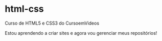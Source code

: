 # html-css
 Curso de HTML5 e CSS3 do CursoemVideos

Estou aprendendo a criar sites e agora vou gerenciar meus repositórios!